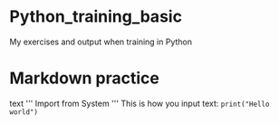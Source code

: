 # Python_training_basic
My exercises and output when training in Python

# Markdown practice
text
 '''
 Import from System
 '''
 This is how you input text: `print("Hello world")`
  